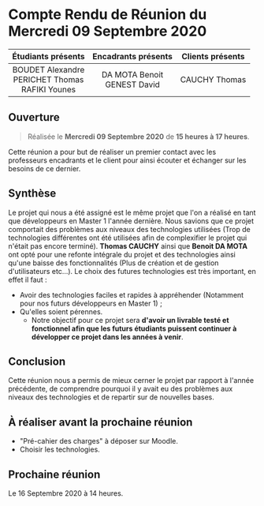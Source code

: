 # Compte Rendu de Réunion du Mercredi 09 Septembre 2020

<center>

| Étudiants présents | Encadrants présents  | Clients présents
|:--------------------:|:-------------------:|:-------------------:|
| BOUDET Alexandre<br>PERICHET Thomas<br>RAFIKI Younes | DA MOTA Benoit<br>GENEST David| CAUCHY Thomas

</center>

## Ouverture
> Réalisée le **Mercredi 09 Septembre 2020** de **15 heures à 17 heures**.

Cette réunion a pour but de réaliser un premier contact avec les professeurs encadrants et le client pour ainsi écouter et échanger sur les besoins de ce dernier.


## Synthèse
Le projet qui nous a été assigné est le même projet que l'on a réalisé en tant que développeurs en Master 1 l'année dernière. Nous savions que ce projet comportait des problèmes aux niveaux des technologies utilisées (Trop de technologies différentes ont été utilisées afin de complexifier le projet qui n'était pas encore terminé). **Thomas CAUCHY** ainsi que **Benoit DA MOTA** ont opté pour une refonte intégrale du projet et des technologies
ainsi qu'une baisse des fonctionnalités (Plus de création et de gestion d'utilisateurs etc...). Le choix des futures technologies est très important, en effet il faut :

  * Avoir des technologies faciles et rapides à appréhender (Notamment pour nos futurs développeurs en Master 1) ;
  * Qu'elles soient pérennes.
    * Notre objectif pour ce projet sera **d'avoir un livrable testé et fonctionnel afin que les futurs étudiants puissent continuer à développer ce projet dans les années à venir**.

## Conclusion
Cette réunion nous a permis de mieux cerner le projet par rapport à l'année précédente, de comprendre pourquoi il y avait eu des problèmes aux niveaux des technologies et de repartir sur de nouvelles bases.

## À réaliser avant la prochaine réunion
 * "Pré-cahier des charges" à déposer sur Moodle.
 * Choisir les technologies.

## Prochaine réunion
Le 16 Septembre 2020 à 14 heures.
